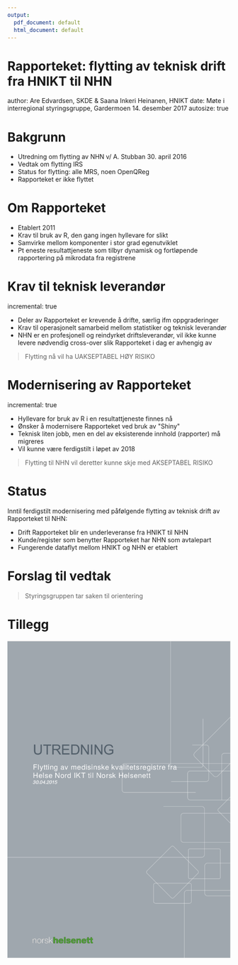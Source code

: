 ```yaml
---
output:
  pdf_document: default
  html_document: default
---
```

Rapporteket: flytting av teknisk drift fra HNIKT til NHN
========================================================
author: Are Edvardsen, SKDE & Saana Inkeri Heinanen, HNIKT
date: Møte i interregional styringsgruppe, Gardermoen 14. desember 2017
autosize: true

Bakgrunn
========================================================
- Utredning om flytting av NHN v/ A. Stubban 30. april 2016
- Vedtak om flytting IRS
- Status for flytting: alle MRS, noen OpenQReg
- Rapporteket er ikke flyttet

Om Rapporteket
========================================================
- Etablert 2011
- Krav til bruk av R, den gang ingen hyllevare for slikt
- Samvirke mellom komponenter i stor grad egenutviklet
- Pt eneste resultattjeneste som tilbyr dynamisk og fortløpende rapportering på mikrodata fra registrene


Krav til teknisk leverandør
========================================================
incremental: true
- Deler av Rapporteket er krevende å drifte, særlig ifm oppgraderinger
- Krav til operasjonelt samarbeid mellom statistiker og teknisk leverandør
- NHN er en profesjonell og reindyrket driftsleverandør, vil ikke kunne levere nødvendig cross-over slik Rapporteket i dag er avhengig av

> Flytting nå vil ha UAKSEPTABEL HØY RISIKO

Modernisering av Rapporteket
========================================================
incremental: true
- Hyllevare for bruk av R i en resultattjeneste finnes nå
- Ønsker å modernisere Rapporteket ved bruk av "Shiny"
- Teknisk liten jobb, men en del av eksisterende innhold (rapporter) må migreres
- Vil kunne være ferdigstilt i løpet av 2018

> Flytting til NHN vil deretter kunne skje med AKSEPTABEL RISIKO

Status
========================================================
Inntil ferdigstilt modernisering med påfølgende flytting av teknisk drift av Rapporteket til NHN:
- Drift Rapporteket blir en underleveranse fra HNIKT til NHN
- Kunde/register som benytter Rapporteket har NHN som avtalepart
- Fungerende dataflyt mellom HNIKT og NHN er etablert

Forslag til vedtak
========================================================
> Styringsgruppen tar saken til orientering

Tillegg
========================================================
![Forside utredning fra NHN\label{fp_utredning}](pres_utsatt_flytting_rapporteket-figure/nhn_utredning.png)
